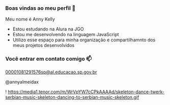 ### Boas vindas ao meu perfil 💙

Meu nome é Anny Kelly

- Estou estudando na Alura na JGO
- Estou me desenvolvendo na linguagem JavaScript
- Utilizo esse espaço para minha organização e compartilhamnto dos meus projetos desenvolvidos 

### Você entrar em contato comigo 📫

00001081291576sp@al.educacao.sp.gov.br

@annyalmeidax

!
https://media1.tenor.com/m/WrVpYW7cCPkAAAAd/skeleton-dance-twerk-serbian-music-skeleton-dancing-to-serbian-music-skeleton.gif
